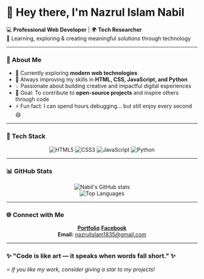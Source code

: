 # 👋 Hey there, I'm **Nazrul Islam Nabil**  

💻 **Professional Web Developer** | 🌍 **Tech Researcher**  
🚀 Learning, exploring & creating meaningful solutions through technology  

---

### 🧠 About Me
- 🔭 Currently exploring **modern web technologies**  
- 🌱 Always improving my skills in **HTML, CSS, JavaScript, and Python**  
- 💡 Passionate about building creative and impactful digital experiences  
- 🎯 Goal: To contribute to **open-source projects** and inspire others through code  
- ⚡ Fun fact: I can spend hours debugging… but still enjoy every second 😄  

---

### 🧰 Tech Stack
<div align="center">

![HTML5](https://img.shields.io/badge/HTML5-E34F26?style=for-the-badge&logo=html5&logoColor=white)
![CSS3](https://img.shields.io/badge/CSS3-1572B6?style=for-the-badge&logo=css3&logoColor=white)
![JavaScript](https://img.shields.io/badge/JavaScript-F7DF1E?style=for-the-badge&logo=javascript&logoColor=black)
![Python](https://img.shields.io/badge/Python-3776AB?style=for-the-badge&logo=python&logoColor=white)

</div>

---

### 📊 GitHub Stats
<div align="center">

![Nabil's GitHub stats](https://github-readme-stats.vercel.app/api?username=NazrulIslamNabil&show_icons=true&theme=radical)  
![Top Languages](https://github-readme-stats.vercel.app/api/top-langs/?username=NazrulIslamNabil&layout=compact&theme=radical)

</div>

---

### 🌐 Connect with Me
<div align="center">

[**Portfolio**](https://nabilinfo.rf.gd)          [**Facebook**](https://www.facebook.com/nazrul1835/)  
**Email:** nazrulislam1835@gmail.com

</div>

---

### ✨ "Code is like art — it speaks when words fall short." ✨

⭐️ *If you like my work, consider giving a star to my projects!*
